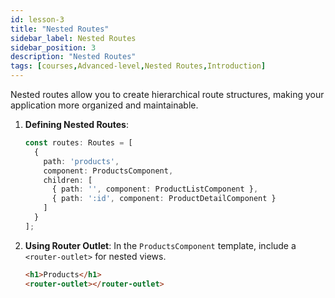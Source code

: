```yaml
---
id: lesson-3
title: "Nested Routes"
sidebar_label: Nested Routes
sidebar_position: 3
description: "Nested Routes"
tags: [courses,Advanced-level,Nested Routes,Introduction]
---
```

 
 

Nested routes allow you to create hierarchical route structures, making your application more organized and maintainable.

1. **Defining Nested Routes**:
   ```typescript
   const routes: Routes = [
     {
       path: 'products',
       component: ProductsComponent,
       children: [
         { path: '', component: ProductListComponent },
         { path: ':id', component: ProductDetailComponent }
       ]
     }
   ];
   ```

2. **Using Router Outlet**:
   In the `ProductsComponent` template, include a `<router-outlet>` for nested views.

   ```html
   <h1>Products</h1>
   <router-outlet></router-outlet>
   ```
